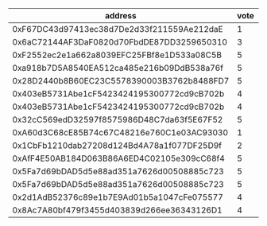 address|vote|timestamp|signature
---|---|---|---
0xF67DC43d97413ec38d7De2d33f211559Ae212daE|1|1613489612|0x896d15ab09f656ca916d448faa50fefb92818c65391cd1165fe4387f4af0cec46bcbc1d8d998dc6e1c2487e95e209f58fc95a8e80831ffb5b79185450ae8e0481c
0x6aC72144AF3DaF0820d70FbdDE87DD3259650310|3|1613490901|0x5ec3de49941edfa4226b6f4e1f10d6a37f83a2d54d4685c2308be48808bf2e41349ab7fa8751ee0d037bd8cde1871f68720c7443ef90b6fd3b46b6133e22940c1b
0xF2552ec2e1a662a8039EFC25FBf8e1D533a08C5B|5|1613495155|0x160f209d8277b0ea0d2c8f9786935e778b766b4c2e8550f8d0d0e7aeb50f4ddb4abacbc8726a64a6e67f7eb92a2ae35f8a8bd893ae66581f5915c3ddfee808031c
0xa918b7D5A8540EA512ca485e216b09DdB538a76f|5|1613511025|0xd3cda53396589f56bb945f3198520c1e3c455cb7b0d42115b2843dced9e35bbe1a72839a08acbd32e5bc7f2ec182e24e7f9bcc0ea560a42284b62658642b0e721c
0x28D2440b8B60EC23C5578390003B3762b8488FD7|5|1613520403|0x2d190431077250282eceb899920c3f3b5931b5ec74e80ea911be85d27d3c62755e63eba3bcd2d71ead6a620cec79150abb8d91320d5caefe01b9d529694af1d81b
0x403eB5731Abe1cF5423424195300772cd9cB702b|4|1613520473|0x4c0f070d612b8941e7bb5d575a960c3504d5f8978311dc7b01c9c272b7266eb42d8339e2f898daac5726bdac6d1edcef272d39a92b315a4fda6b0ee6254284eb1b
0x403eB5731Abe1cF5423424195300772cd9cB702b|4|1613520502|0xbe91006afe3a48a65cedc2f2e480d4415d0cecbde0def7cbb1286ad236ff40c429bd56f387b7cb33615929470e2f1b1ead15cde93dd2bf948c34fee5d9f111791b
0x32cC569edD32597f8575986D48C7da63f5E67F52|5|1613528053|0xb5c7efc8a694f745de2f95257f0e84587e13824a902b12b8d717c8240af9c5e813374fd0ad26ab56fe086f7cb4138460f81201be6d48feee5332d1dbcedb602b1b
0xA60d3C68cE85B74c67C48216e760C1e03AC93030|1|1613528227|0x5bae7f746332ef5a32ebfd84dad0c99761a6d4ed4c23dbad6972916a4b0ebe067382a9dd3ef87ddc05822ad5fedaee3e3eb32343a85c80b0f43ca6cd6d4bcfd01b
0x1CbFb1210dab27208d124Bd4A78a1f077DF25D9f|2|1613536092|0xdc5d29c8fa6e58775ef94015dd87be89083f8301a87fb705811b3269458e6cb176d8fb68c37a8f4291250c47c802dd8cc8b6f82f2d057a316eeb0eda47c7d8f61c
0xAfF4E50AB184D063B86A6ED4C02105e309cC68f4|5|1613549849|0x0d99fd594d67cc8a3ac6f143a5c905ea532661da6841df1b58261abe622b6fda0a7a035c130cb4a07c54578adf4702ef728a067705f23e44e2e942e5ccfdbb231c
0x5Fa7d69bDAD5d5e88ad351a7626d00508885c723|5|1613552876|0x761a467fa09d2cf22f45b88d3391934402d502f835ebbded13d19ee6eba6fe29033b15d84ea014a0e1f79bfa96a7b59aaafca9d45b86576dac6901cf37b90def1c
0x5Fa7d69bDAD5d5e88ad351a7626d00508885c723|5|1613552892|0xf6e0fa3fa9a683f56185472d8835d65b6db008f65d12746b74f659a256a2f7e51f065c01d3d4e572d49d0115620ad58ba9f229b84d9658ab7d47dc625ac352ec1c
0x2d1AdB52376c89e1b7E9Ad01b5a1047cFe075577|4|1613554033|0x6fb845170caa9f115fa5829ecfa63c815d8a83a6275a4181365ed3393609844a2d8e07b70b4e3b959c62cb64b782afc72cadb4fba17088e20706f0a0492e3e7f1c
0x8Ac7A80bf479f3455d403839d266ee36343126D1|4|1613554142|0x0e4b8ad73ebedfdc373ee2daa4fc0640c594a31856abf3ecc306d538476070c66164e8c17fa4c96f951e3c5209070e28ca30a15b1542b13428aa9a45358e0ab01c